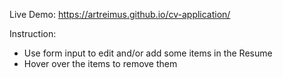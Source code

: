 Live Demo: https://artreimus.github.io/cv-application/

Instruction:
- Use form input to edit and/or add some items in the Resume
- Hover over the items to remove them
